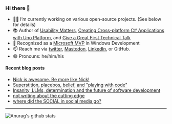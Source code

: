 ### Hi there 👋

- 👨‍💻 I’m currently working on various open-source projects. (See below for details)
- 📚 Author of [Usability Matters](https://www.manning.com/books/usability-matters?a_aid=mrlacey), [Creating Cross-platform C# Applications with Uno Platform](https://www.packtpub.com/product/creating-cross-platform-c-applications-with-uno-platform/9781801078498), and [Give a Great First Technical Talk](https://amzn.to/3XQ82gY)
- 🏅 Recognized as a [Microsoft MVP](https://mvp.microsoft.com/en-us/PublicProfile/5001397?fullName=Matt%20Lacey) in Windows Development
- 📫 Reach me via [twitter](https://twitter.com/mrlacey), <a rel="me" href="https://fosstodon.org/@mrlacey">Mastodon</a>, [LinkedIn](https://www.linkedin.com/in/mrlacey), or GitHub.
- 😄 Pronouns: he/him/his

<!--
**mrlacey/mrlacey** is a ✨ _special_ ✨ repository because its `README.md` (this file) appears on your GitHub profile.

Here are some ideas to get you started:

- 🔭 I’m currently working on ...
- 🌱 I’m currently learning ...
- 👯 I’m looking to collaborate on ...
- 🤔 I’m looking for help with ...
- 💬 Ask me about ...
- 📫 How to reach me: ...
- 😄 Pronouns: ...
- ⚡ Fun fact: ...
-->

#### Recent blog posts
<!-- BLOG-POST-LIST:START -->
- [Nick is awesome. Be more like Nick!](https://www.mrlacey.com/2024/11/nick-is-awesome-be-more-like-nick.html)
- [Superstition, placebos, belief, and &quot;playing with code&quot;](https://www.mrlacey.com/2024/11/superstition-placebos-belief-and.html)
- [Insanity, LLMs, determination and the future of software development](https://www.mrlacey.com/2024/11/insanity-llms-determination-and-future.html)
- [not writing about the cutting edge](https://www.mrlacey.com/2024/11/not-writing-about-cutting-edge.html)
- [where did the SOCIAL in social media go?](https://www.mrlacey.com/2024/11/where-did-social-in-social-media-go.html)
<!-- BLOG-POST-LIST:END -->

---

![Anurag's github stats](https://github-readme-stats.vercel.app/api?username=mrlacey&count_private=true&show_icons=true)
